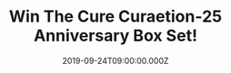 ---
campaign-uuid: "c-c2c5661f-5a36-4e06-85d9-d6ebec349f0f"
type: "Competition"
category: "Music"
date: "2019-09-24T09:00:00.000Z"
end-date: "2019-10-24T23:59:00.000Z"
disable-form: false
is_promoted: false
has_entry_page: true
title: "Win The Cure Curaetion-25 Anniversary Box Set!"
competition-description: "<p>Calling all The Cure fans! ‘Curaetion-25: From There\
  \ To Here | From Here To There’ is finally coming to us and we are giving away a\
  \ copy to you. This fabulous Box Set captured the night of the 25th Meltdown Festival\
  \ at London’s Royal Festival Hall in June 2018.</p>\n<p>Does it sound like a plan\
  \ for your weekend? Click below for a chance to win.</p>\n"
hero-header: "Win The Cure Curaetion-25 Anniversary Box Set!"
terms-confirmation: "N/A"
banner-img: "https://assets.expresslyapp.com/asset-e84b2050-82f8-4ea1-948e-9dce3d809f29.jpg"
logo-left-href: "aaa.nme.com"
logo-left-image: "https://assets.expresslyapp.com/asset-6e959645-18c8-4854-9123-ff104b979ca3.jpg"
logo-left-title: "NME AAA"
bg-image-hero: "https://assets.expresslyapp.com/asset-21ee4284-d009-487c-848f-a9d5a8c08491.jpg"
bg-image-first: "https://assets.expresslyapp.com/asset-e29b999d-7051-43aa-b3c6-117a20a2ecbe.jpg"
section1-content: "<p>’In 2018 The Cure performed two historic shows celebrating a\
  \ 40-year career. ‘Curaetion-25: From There To Here | From Here To There’ Captured\
  \ on the tenth and final night of the 25th Meltdown Festival at London’s Royal Festival\
  \ Hall in June 2018.</p>\n<p>Smith, Simon Gallup, Jason Cooper, Roger O’Donnell,\
  \ and Reeves Gabrels performed a song from each of their 13 studio albums in chronological\
  \ order, displaying the evolution of The Cure’s music live on stage.</p>\n<p>Click\
  \ below for a chance of winning a copy now. Good luck!</p>\n"
entry-title: "Win The Cure Curaetion-25 Anniversary Box Set!"
entry-content: "<p>Enter the draw to win The Cure Curaetion-25 Anniversary Box Set\
  \ by completing the form below before 23:59 on the 24th of November 2019.</p>\n"
has-winner: false
prize-description: "The Cure Curaetion-25 Anniversary Box Set"
special-conditions: "Multiple entries are allowed up to one every day.\r\n\r\nThis\
  \ competition is also available on: http://club.expressly.io/competitons/the-cure-25-anniversary-box-set-curaetion"
country-restrictions:
- "GB"
---
